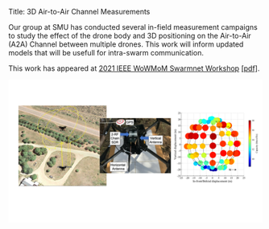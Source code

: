 Title: 3D Air-to-Air Channel Measurements

Our group at SMU has conducted several in-field measurement campaigns to study the effect of the drone body and 3D positioning on the Air-to-Air (A2A) Channel between multiple drones.
This work will inform updated models that will be usefull for intra-swarm communication.

This work has appeared at [2021 IEEE WoWMoM Swarmnet Workshop](http://wowmom2021.iit.cnr.it/workshops/swarmnet-2021/) [[pdf]]({static}../../pdf/papers/Effect_of_Antenna_Orientation_on_the_Air-to-Air_Channel_in_Arbitrary_3D_Space.pdf).

<div>
    <img src="{static}../../images/papers/summary_images.pdf" alt="experiment images" max-width="90%" height="auto">
</div>
<!-- ![summary images of experiment]({static}../../images/papers/summary_images.pdf) -->